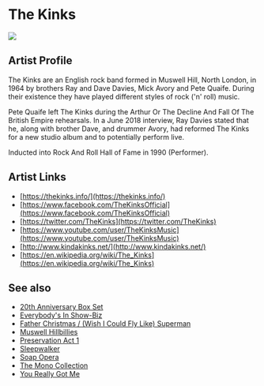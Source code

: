 # The Kinks

![](../../asssets/artists/The_Kinks.png)

## Artist Profile

The Kinks are an English rock band formed in Muswell Hill, North London, in 1964 by brothers Ray and Dave Davies, Mick Avory and Pete Quaife. During their existence they have played different styles of rock ('n' roll) music.

Pete Quaife left The Kinks during the Arthur Or The Decline And Fall Of The British Empire rehearsals. In a June 2018 interview, Ray Davies stated that he, along with brother Dave, and drummer Avory, had reformed The Kinks for a new studio album and to potentially perform live.

Inducted into Rock And Roll Hall of Fame in 1990 (Performer).

## Artist Links

- [https://thekinks.info/](https://thekinks.info/)
- [https://www.facebook.com/TheKinksOfficial](https://www.facebook.com/TheKinksOfficial)
- [https://twitter.com/TheKinks](https://twitter.com/TheKinks)
- [https://www.youtube.com/user/TheKinksMusic](https://www.youtube.com/user/TheKinksMusic)
- [http://www.kindakinks.net/](http://www.kindakinks.net/)
- [https://en.wikipedia.org/wiki/The_Kinks](https://en.wikipedia.org/wiki/The_Kinks)


## See also

- [20th Anniversary Box Set](The_Kinks-20th_Anniversary_Box_Set.md)
- [Everybody's In Show-Biz](The_Kinks-Everybodys_In_Show-Biz.md)
- [Father Christmas / (Wish I Could Fly Like) Superman](The_Kinks-Father_Christmas_-_Wish_I_Could_Fly_Like_Superman.md)
- [Muswell Hillbillies](The_Kinks-Muswell_Hillbillies.md)
- [Preservation Act 1](The_Kinks-Preservation_Act_1.md)
- [Sleepwalker](The_Kinks-Sleepwalker.md)
- [Soap Opera](The_Kinks-Soap_Opera.md)
- [The Mono Collection](The_Kinks-The_Mono_Collection.md)
- [You Really Got Me](The_Kinks-You_Really_Got_Me.md)
